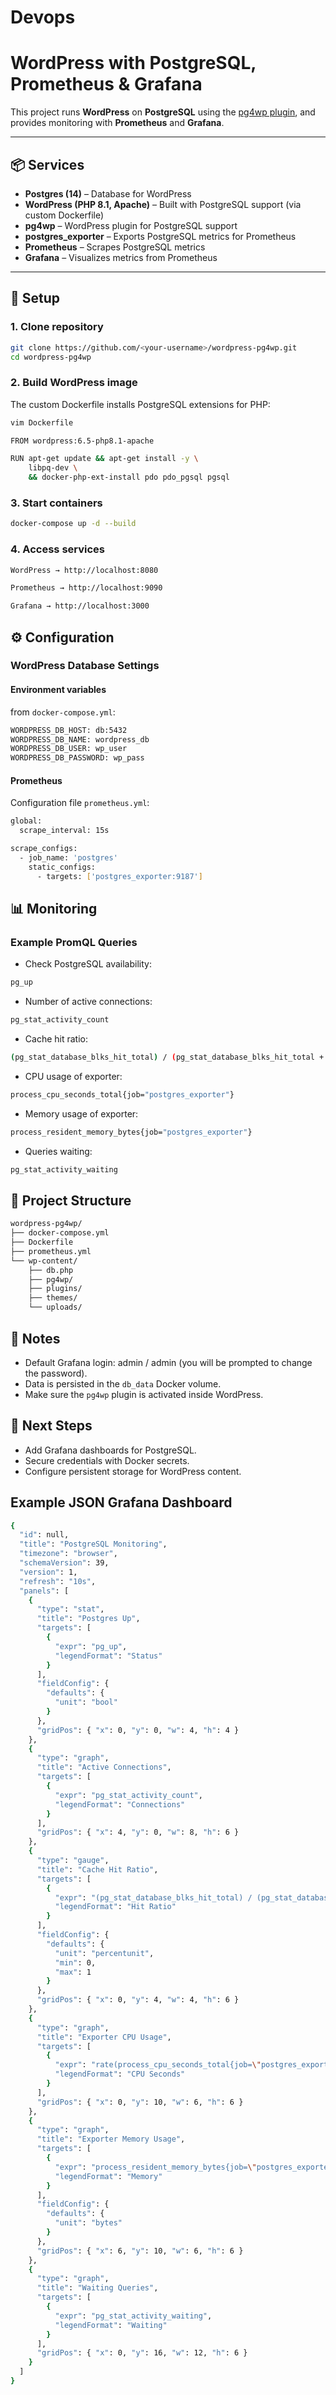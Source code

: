 # Devops
# WordPress with PostgreSQL, Prometheus & Grafana

This project runs **WordPress** on **PostgreSQL** using the [pg4wp plugin](https://github.com/PostgreSQL-For-Wordpress/postgresql-for-wordpress), and provides monitoring with **Prometheus** and **Grafana**.

---

## 📦 Services

- **Postgres (14)** – Database for WordPress  
- **WordPress (PHP 8.1, Apache)** – Built with PostgreSQL support (via custom Dockerfile)  
- **pg4wp** – WordPress plugin for PostgreSQL support  
- **postgres_exporter** – Exports PostgreSQL metrics for Prometheus  
- **Prometheus** – Scrapes PostgreSQL metrics  
- **Grafana** – Visualizes metrics from Prometheus  

---

## 🚀 Setup

### 1. Clone repository
```bash
git clone https://github.com/<your-username>/wordpress-pg4wp.git
cd wordpress-pg4wp
```

### 2. Build WordPress image
The custom Dockerfile installs PostgreSQL extensions for PHP: 
```bash
vim Dockerfile
```

```bash
FROM wordpress:6.5-php8.1-apache

RUN apt-get update && apt-get install -y \
    libpq-dev \
    && docker-php-ext-install pdo pdo_pgsql pgsql
```

### 3. Start containers
```bash
docker-compose up -d --build
```

### 4. Access services

```bash
WordPress → http://localhost:8080

Prometheus → http://localhost:9090

Grafana → http://localhost:3000
```


## ⚙️ Configuration
### WordPress Database Settings
#### Environment variables 
from ```docker-compose.yml```:
```bash
WORDPRESS_DB_HOST: db:5432
WORDPRESS_DB_NAME: wordpress_db
WORDPRESS_DB_USER: wp_user
WORDPRESS_DB_PASSWORD: wp_pass
```

#### Prometheus
Configuration file ```prometheus.yml```:

```bash
global:
  scrape_interval: 15s

scrape_configs:
  - job_name: 'postgres'
    static_configs:
      - targets: ['postgres_exporter:9187']
```

## 📊 Monitoring
### Example PromQL Queries
- Check PostgreSQL availability:
```bash
pg_up
```
- Number of active connections:
```bash
pg_stat_activity_count
```
- Cache hit ratio:
```bash
(pg_stat_database_blks_hit_total) / (pg_stat_database_blks_hit_total + pg_stat_database_blks_read_total)
```

- CPU usage of exporter:
```bash
process_cpu_seconds_total{job="postgres_exporter"}
```

- Memory usage of exporter:
```bash
process_resident_memory_bytes{job="postgres_exporter"}
```

- Queries waiting:
```bash
pg_stat_activity_waiting
```

## 📂 Project Structure
```bash
wordpress-pg4wp/
├── docker-compose.yml
├── Dockerfile
├── prometheus.yml
└── wp-content/
    ├── db.php
    ├── pg4wp/
    ├── plugins/
    ├── themes/
    └── uploads/
```

## 📝 Notes
- Default Grafana login: admin / admin (you will be prompted to change the password).
- Data is persisted in the ```db_data``` Docker volume.
- Make sure the ```pg4wp``` plugin is activated inside WordPress.

## 🔮 Next Steps
- Add Grafana dashboards for PostgreSQL.
- Secure credentials with Docker secrets.
- Configure persistent storage for WordPress content.

## Example JSON Grafana Dashboard 

```bash
{
  "id": null,
  "title": "PostgreSQL Monitoring",
  "timezone": "browser",
  "schemaVersion": 39,
  "version": 1,
  "refresh": "10s",
  "panels": [
    {
      "type": "stat",
      "title": "Postgres Up",
      "targets": [
        {
          "expr": "pg_up",
          "legendFormat": "Status"
        }
      ],
      "fieldConfig": {
        "defaults": {
          "unit": "bool"
        }
      },
      "gridPos": { "x": 0, "y": 0, "w": 4, "h": 4 }
    },
    {
      "type": "graph",
      "title": "Active Connections",
      "targets": [
        {
          "expr": "pg_stat_activity_count",
          "legendFormat": "Connections"
        }
      ],
      "gridPos": { "x": 4, "y": 0, "w": 8, "h": 6 }
    },
    {
      "type": "gauge",
      "title": "Cache Hit Ratio",
      "targets": [
        {
          "expr": "(pg_stat_database_blks_hit_total) / (pg_stat_database_blks_hit_total + pg_stat_database_blks_read_total)",
          "legendFormat": "Hit Ratio"
        }
      ],
      "fieldConfig": {
        "defaults": {
          "unit": "percentunit",
          "min": 0,
          "max": 1
        }
      },
      "gridPos": { "x": 0, "y": 4, "w": 4, "h": 6 }
    },
    {
      "type": "graph",
      "title": "Exporter CPU Usage",
      "targets": [
        {
          "expr": "rate(process_cpu_seconds_total{job=\"postgres_exporter\"}[1m])",
          "legendFormat": "CPU Seconds"
        }
      ],
      "gridPos": { "x": 0, "y": 10, "w": 6, "h": 6 }
    },
    {
      "type": "graph",
      "title": "Exporter Memory Usage",
      "targets": [
        {
          "expr": "process_resident_memory_bytes{job=\"postgres_exporter\"}",
          "legendFormat": "Memory"
        }
      ],
      "fieldConfig": {
        "defaults": {
          "unit": "bytes"
        }
      },
      "gridPos": { "x": 6, "y": 10, "w": 6, "h": 6 }
    },
    {
      "type": "graph",
      "title": "Waiting Queries",
      "targets": [
        {
          "expr": "pg_stat_activity_waiting",
          "legendFormat": "Waiting"
        }
      ],
      "gridPos": { "x": 0, "y": 16, "w": 12, "h": 6 }
    }
  ]
}
```

